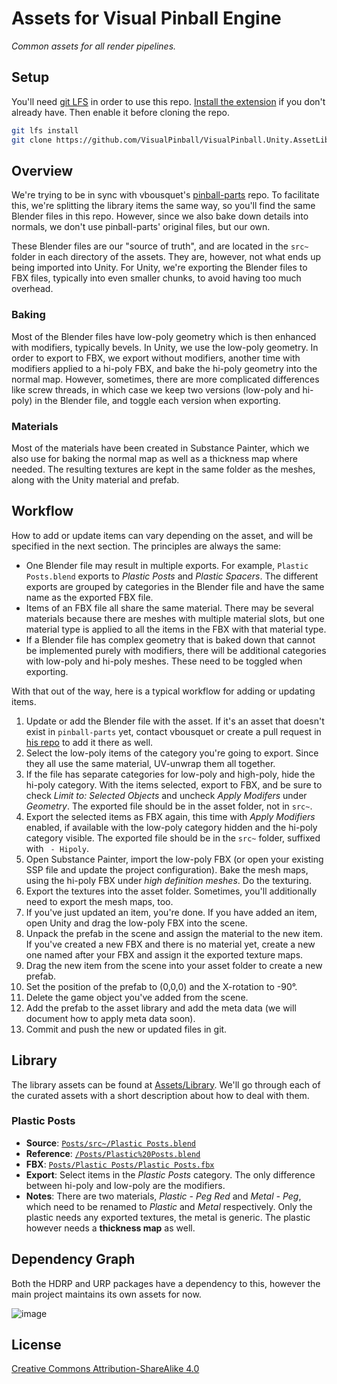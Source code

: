 # Assets for Visual Pinball Engine

*Common assets for all render pipelines.*

## Setup

You'll need [git LFS](https://git-lfs.github.com/) in order to use this repo. [Install the extension](https://github.com/git-lfs/git-lfs/releases/download/v2.12.0/git-lfs-windows-v2.12.0.exe) if you don't already have. Then enable it before cloning the repo.

```sh
git lfs install
git clone https://github.com/VisualPinball/VisualPinball.Unity.AssetLibrary.git
```

## Overview

We're trying to be in sync with vbousquet's [pinball-parts](https://github.com/vbousquet/pinball-parts) repo. To facilitate this, we're splitting the library items the same way, so you'll find the same Blender files in this repo. However, since we also bake down details into normals, we don't use pinball-parts' original files, but our own. 

These Blender files are our "source of truth", and are located in the `src~` folder in each directory of the assets. They are, however, not what ends up being imported into Unity. For Unity, we're exporting the Blender files to FBX files, typically into even smaller chunks, to avoid having too much overhead.

### Baking

Most of the Blender files have low-poly geometry which is then enhanced with modifiers, typically bevels. In Unity, we use the low-poly geometry. In order to export to FBX, we export without modifiers, another time with modifiers applied to a hi-poly FBX, and bake the hi-poly geometry into the normal map. However, sometimes, there are more complicated differences like screw threads, in which case we keep two versions (low-poly and hi-poly) in the Blender file, and toggle each version when exporting.

### Materials

Most of the materials have been created in Substance Painter, which we also use for baking the normal map as well as a thickness map where needed. The resulting textures are kept in the same folder as the meshes, along with the Unity material and prefab.

## Workflow

How to add or update items can vary depending on the asset, and will be specified in the next section. The principles are always the same:

- One Blender file may result in multiple exports. For example, `Plastic Posts.blend` exports to *Plastic Posts* and *Plastic Spacers*. The different exports are grouped by categories in the Blender file and have the same name as the exported FBX file.
- Items of an FBX file all share the same material. There may be several materials because there are meshes with multiple material slots, but one material type is applied to all the items in the FBX with that material type.
- If a Blender file has complex geometry that is baked down that cannot be implemented purely with modifiers, there will be additional categories with low-poly and hi-poly meshes. These need to be toggled when exporting.

With that out of the way, here is a typical workflow for adding or updating items.

1. Update or add the Blender file with the asset. If it's an asset that doesn't exist in `pinball-parts` yet, contact vbousquet or create a pull request in [his repo](https://github.com/vbousquet/pinball-parts) to add it there as well.
2. Select the low-poly items of the category you're going to export. Since they all use the same material, UV-unwrap them all together.
3. If the file has separate categories for low-poly and high-poly, hide the hi-poly category. With the items selected, export to FBX, and be sure to check *Limit to: Selected Objects* and uncheck *Apply Modifers* under *Geometry*. The exported file should be in the asset folder, not in `src~`.
4. Export the selected items as FBX again, this time with *Apply Modifiers* enabled, if available with the low-poly category hidden and the hi-poly category visible. The exported file should be in the `src~` folder, suffixed with ` - Hipoly`.
5. Open Substance Painter, import the low-poly FBX (or open your existing SSP file and update the project configuration). Bake the mesh maps, using the hi-poly FBX under *high definition meshes*. Do the texturing.
6. Export the textures into the asset folder. Sometimes, you'll additionally need to export the mesh maps, too.
7. If you've just updated an item, you're done. If you have added an item, open Unity and drag the low-poly FBX into the scene.
8. Unpack the prefab in the scene and assign the material to the new item. If you've created a new FBX and there is no material yet, create a new one named after your FBX and assign it the exported texture maps.
9. Drag the new item from the scene into your asset folder to create a new prefab.
10. Set the position of the prefab to (0,0,0) and the X-rotation to -90°.
11. Delete the game object you've added from the scene.
12. Add the prefab to the asset library and add the meta data (we will document how to apply meta data soon).
13. Commit and push the new or updated files in git.

## Library

The library assets can be found at [Assets/Library](Assets/Library). We'll go through each of the curated assets with a short description about how to deal with them.

### Plastic Posts

- **Source**: [`Posts/src~/Plastic Posts.blend`](Assets/Library/Posts/src%7E/Plastic%20Posts.blend)
- **Reference**: [`/Posts/Plastic%20Posts.blend`](https://github.com/vbousquet/pinball-parts/blob/main/Posts/Plastic%20Posts.blend)
- **FBX**: [`Posts/Plastic Posts/Plastic Posts.fbx`](Assets/Library/Posts/Plastic%20Posts/Plastic%20Posts.fbx)
- **Export**: Select items in the *Plastic Posts* category. The only difference between hi-poly and low-poly are the modifiers.
- **Notes**: There are two materials, *Plastic - Peg Red* and *Metal - Peg*, which need to be renamed to *Plastic* and *Metal* respectively. Only the plastic needs any exported textures, the metal is generic. The plastic however needs a **thickness map** as well.

## Dependency Graph

Both the HDRP and URP packages have a dependency to this, however the main project maintains its own assets for now.

![image](https://user-images.githubusercontent.com/70426/103706934-feefd880-4fad-11eb-95c3-820ec6738076.png)


## License

[Creative Commons Attribution-ShareAlike 4.0](LICENSE.md)
